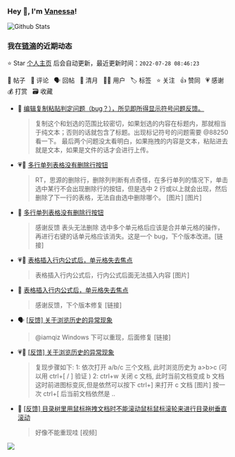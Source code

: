 ### Hey 👋, I'm [Vanessa](http://vanessa.b3log.org/)!

![Github Stats](https://github-readme-stats.vercel.app/api?username=Vanessa219&show_icons=true)

<!--events start -->

### 我在[链滴](https://ld246.com)的近期动态

⭐️ Star [个人主页](https://github.com/Vanessa219/Vanessa219) 后会自动更新，最近更新时间：`2022-07-28 08:46:23`

📝 帖子 &nbsp; 💬 评论 &nbsp; 🗣 回帖 &nbsp; 🌙 清月 &nbsp; 👨‍💻 用户 &nbsp; 🏷️ 标签 &nbsp; ⭐️ 关注 &nbsp; 👍 赞同 &nbsp; 💗 感谢 &nbsp; 💰 打赏 &nbsp; 🗃 收藏

* 💬 [编辑复制粘贴判定问题（bug？），所见即所得显示符号问题反馈。](https://ld246.com/article/1658921907963/comment/1658940534392#comments)

  > 复制这个和划选的范围比较密切，如果划选的内容在标题内，那就相当于纯文本；否则的话就包含了标题。出现标记符号的问题需要 @88250 看一下。 最后两个问题没太看明白，如果拖拽的内容是文本，粘贴进去就是文本，如果是文件的话才会进行上传。
* 💗📝 [多行单列表格没有删除行按钮](https://ld246.com/article/1658917419829)

  > RT，思源的删除行，删除列判断有点奇怪，在多行单列的情况下，单击选中某行不会出现删除行的按钮，但是选中 2 行或以上就会出现，然后删除了下一行的表格，无法自由选中删除哪个。 [图片] [图片]
* 💬 [多行单列表格没有删除行按钮](https://ld246.com/article/1658917419829/comment/1658939453650#comments)

  > 感谢反馈 表头无法删除 选中多个单元格后应该是合并单元格的操作，再进行右键的话单元格应该消失。这是一个 bug，下个版本改进。[链接]
* 💗📝 [表格插入行内公式后，单元格失去焦点](https://ld246.com/article/1658903123429)

  > 表格插入行内公式后，行内公式后面无法插入内容 [图片]
* 💬 [表格插入行内公式后，单元格失去焦点](https://ld246.com/article/1658903123429/comment/1658935533499#comments)

  > 感谢反馈，下个版本修复 [链接]
* 🗣 [[反馈] 关于浏览历史的异常现象](https://ld246.com/article/1658311892377/comment/1658719012810#comments)

  > @iamqiz Windows 下可以重现，后面修复 [链接]
* 💗📝 [[反馈] 关于浏览历史的异常现象](https://ld246.com/article/1658311892377)

  > 复现步骤如下: 1: 依次打开 a/b/c 三个文档, 此时浏览历史为 a&gt;b&gt;c (可以用 ctrl+[ / ] 验证 ) 2: ctrl+w 关闭 c 文档, 此时当前文档变成 b 文档 这时前进图标变灰,但是依然可以按下 ctrl+] 来打开 c 文档 [图片] 按一次 ctrl+[ 后当前文档依然是 ..
* 💬 [[反馈] 目录树里用鼠标拖拽文档时不能滚动鼠标鼠标滚轮来进行目录树垂直滚动](https://ld246.com/article/1658886425270/comment/1658932591354#comments)

  > 好像不能重现哇 [视频]


<!--events end -->

<a title="Hits" target="_blank" href="https://github.com/Vanessa219/Vanessa219"><img src="https://hits.b3log.org/Vanessa219/Vanessa219.svg"></a>
